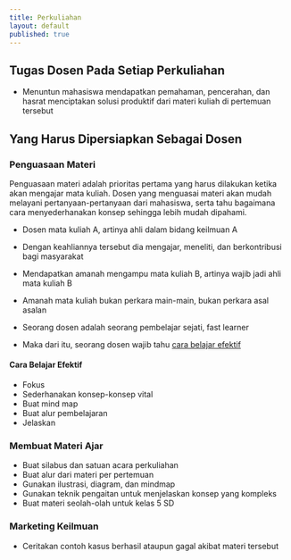```yaml
---
title: Perkuliahan
layout: default
published: true
---
```

## Tugas Dosen Pada Setiap Perkuliahan
- Menuntun mahasiswa mendapatkan pemahaman, pencerahan, dan hasrat menciptakan solusi produktif dari materi kuliah di pertemuan tersebut

## Yang Harus Dipersiapkan Sebagai Dosen

### Penguasaan Materi

Penguasaan materi adalah prioritas pertama yang harus dilakukan ketika akan mengajar mata kuliah. Dosen yang menguasai materi akan mudah melayani pertanyaan-pertanyaan dari mahasiswa, serta tahu bagaimana cara menyederhanakan konsep sehingga lebih mudah dipahami.

- Dosen mata kuliah A, artinya ahli dalam bidang keilmuan A 
- Dengan keahliannya tersebut dia mengajar, meneliti, dan berkontribusi bagi masyarakat 
- Mendapatkan amanah mengampu mata kuliah B, artinya wajib jadi ahli mata kuliah B 
- Amanah mata kuliah bukan perkara main-main, bukan perkara asal asalan 


- Seorang dosen adalah seorang pembelajar sejati, fast learner
- Maka dari itu, seorang dosen wajib tahu [cara belajar efektif](/blog/cara-belajar-efektif)

#### Cara Belajar Efektif

- Fokus
- Sederhanakan konsep-konsep vital
- Buat mind map
- Buat alur pembelajaran
- Jelaskan

### Membuat Materi Ajar

- Buat silabus dan satuan acara perkuliahan
- Buat alur dari materi per pertemuan
- Gunakan ilustrasi, diagram, dan mindmap
- Gunakan teknik pengaitan untuk menjelaskan konsep yang kompleks
- Buat materi seolah-olah untuk kelas 5 SD

### Marketing Keilmuan

- Ceritakan contoh kasus berhasil ataupun gagal akibat materi tersebut
